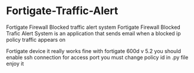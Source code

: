 # Fortigate-Traffic-Alert
Fortigate Firewall Blocked traffic alert system
Fortigate Firewall Blocked Trafic Alert System  is an application that sends email when a blocked ip policy traffic appears on 

Fortigate device it really works fine with fortigate 600d v 5.2 you should enable ssh connection for access port you must change policy id in .py file enjoy it
